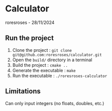 # Calculator

roresroses - 28/11/2024

## Run the project

1. Clone the project : `git clone git@github.com:roresroses/calculator.git`
2. Open the `build/` directory in a terminal
3. Build the project : `cmake ..`
4. Generate the executable : `make`
5. Run the executable : `./roresroses-calculator`

## Limitations

Can only input integers (no floats, doubles, etc.)